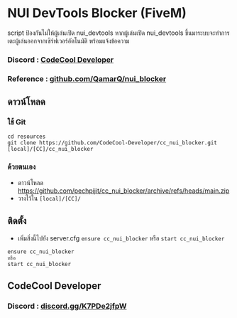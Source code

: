 # NUI DevTools Blocker (FiveM) 
script ป้องกันไม่ให้ผู้เล่นเปิด nui_devtools หากผู้เล่นเปิด nui_devtools ขึ้นมาระบบจะทำการเตะผู้เล่นออกจากเซิร์ฟเวอร์อัตโนมัติ พร้อมแจ้งข้อความ

### Discord : [CodeCool Developer](https://discord.gg/K7PDe2jfpW)

### Reference : [github.com/QamarQ/nui_blocker](https://github.com/QamarQ/nui_blocker)

## ดาวน์โหลด
### ใช้ Git
```
cd resources
git clone https://github.com/CodeCool-Developer/cc_nui_blocker.git [local]/[CC]/cc_nui_blocker
```

### ด้วยตนเอง
- ดาวน์โหลด https://github.com/pechpijit/cc_nui_blocker/archive/refs/heads/main.zip
- วางไว้ใน `[local]/[CC]/`

## ติดตั้ง
- เพิ่มสิ่งนี้ไปยัง server.cfg `ensure cc_nui_blocker` หรือ `start cc_nui_blocker`

```
ensure cc_nui_blocker
หรือ
start cc_nui_blocker
```

## CodeCool Developer
### Discord : [discord.gg/K7PDe2jfpW](https://discord.gg/K7PDe2jfpW)
